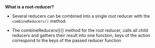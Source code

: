 __What is a root-reducer?__

- Several reducers can be combined into a single root reducer with the ```combineReducers()``` method.

- The combineReducers(){} method for the root reducer, calls all child reducers and gathers their result into one function, keys of the action correspond to the keys of the passed reducer function